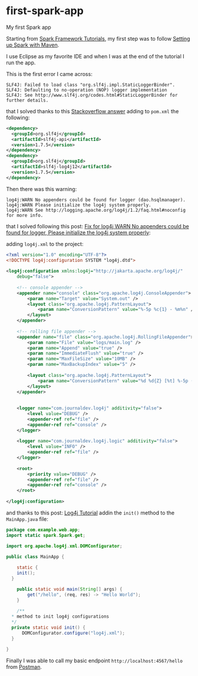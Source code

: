 # first-spark-app
My first Spark app

Starting from [Spark Framework Tutorials](https://sparktutorials.github.io/img/logo.svg), my first step was to follow [Setting up Spark with Maven](https://sparktutorials.github.io/2015/04/02/setting-up-a-spark-project-with-maven.html).

I use Eclipse as my favorite IDE and when I was at the end of the tutorial I run the app.

This is the first error I came across:

```console
SLF4J: Failed to load class "org.slf4j.impl.StaticLoggerBinder".
SLF4J: Defaulting to no-operation (NOP) logger implementation
SLF4J: See http://www.slf4j.org/codes.html#StaticLoggerBinder for further details.
```

that I solved thanks to this [Stackoverflow answer](https://stackoverflow.com/a/21787813/2768802) adding to `pom.xml` the following:

```xml
<dependency>
  <groupId>org.slf4j</groupId>
  <artifactId>slf4j-api</artifactId>
  <version>1.7.5</version>
</dependency>
<dependency>
  <groupId>org.slf4j</groupId>
  <artifactId>slf4j-log4j12</artifactId>
  <version>1.7.5</version>
</dependency>
```

Then there was this warning:

```console
log4j:WARN No appenders could be found for logger (dao.hsqlmanager).
log4j:WARN Please initialize the log4j system properly.
log4j:WARN See http://logging.apache.org/log4j/1.2/faq.html#noconfig for more info.
```

that I solved following this post: [Fix for log4j WARN No appenders could be found for logger, Please initialize the log4j system properly](http://www.journaldev.com/10721/log4j-warn-no-appenders-could-be-found-for-logger-please-initialize-the-log4j-system-properly):

adding `log4j.xml` to the project:

```xml
<?xml version="1.0" encoding="UTF-8"?>
<!DOCTYPE log4j:configuration SYSTEM "log4j.dtd">
 
<log4j:configuration xmlns:log4j="http://jakarta.apache.org/log4j/"
    debug="false">
 
    <!-- console appender -->
    <appender name="console" class="org.apache.log4j.ConsoleAppender">
        <param name="Target" value="System.out" />
        <layout class="org.apache.log4j.PatternLayout">
            <param name="ConversionPattern" value="%-5p %c{1} - %m%n" />
        </layout>
    </appender>
     
    <!-- rolling file appender -->
    <appender name="file" class="org.apache.log4j.RollingFileAppender">
        <param name="File" value="logs/main.log" />
        <param name="Append" value="true" />
        <param name="ImmediateFlush" value="true" />
        <param name="MaxFileSize" value="10MB" />
        <param name="MaxBackupIndex" value="5" />
 
        <layout class="org.apache.log4j.PatternLayout">
            <param name="ConversionPattern" value="%d %d{Z} [%t] %-5p (%F:%L) - %m%n" />
        </layout>
    </appender>
 
 
    <logger name="com.journaldev.log4j" additivity="false">
        <level value="DEBUG" />
        <appender-ref ref="file" />
        <appender-ref ref="console" />
    </logger>
 
    <logger name="com.journaldev.log4j.logic" additivity="false">
        <level value="INFO" />
        <appender-ref ref="file" />
    </logger>
 
    <root>
        <priority value="DEBUG" />
        <appender-ref ref="file" />
        <appender-ref ref="console" />
    </root>
 
</log4j:configuration>
```

and thanks to this post: [Log4j Tutorial](http://www.journaldev.com/10689/log4j-tutorial) addin the `init()` method to the `MainApp.java` file:

```java
package com.example.web.app;
import static spark.Spark.get;

import org.apache.log4j.xml.DOMConfigurator;

public class MainApp {
	
	static {
    init();
  }

	public static void main(String[] args) {
		get("/hello", (req, res) -> "Hello World");
	}
	
	/**
  * method to init log4j configurations
  */
  private static void init() {
      DOMConfigurator.configure("log4j.xml");
  }

}
```

Finally I was able to call my basic endpoint `http://localhost:4567/hello` from [Postman](https://www.getpostman.com/).